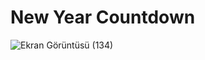 # New Year Countdown

![Ekran Görüntüsü (134)](https://github.com/user-attachments/assets/8e7e876c-f304-45f9-9e4d-3c9daf9c971a)

